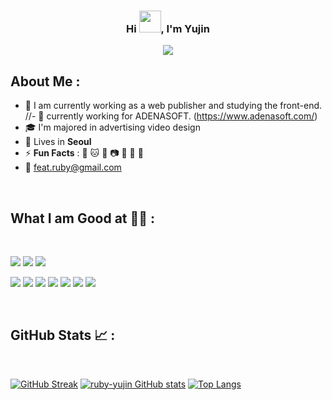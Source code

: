 
<h3 align="center" style="border-bottom:none;">Hi <img src="https://media.giphy.com/media/hvRJCLFzcasrR4ia7z/giphy.gif" width="35">,  I'm Yujin</h3>
<p align="center">
  <img src="https://media2.giphy.com/media/vzO0Vc8b2VBLi/giphy.gif?cid=ecf05e479j3uxwzfh0tqi5apby80ytdfrtsfv76x26svbrnd&rid=giphy.gif&ct=g"/>
</p>

## About Me :

- 🏢 I am currently working as a web publisher and studying the front-end.
//- 🏢 currently working for ADENASOFT. (https://www.adenasoft.com/)
- 🎓 I'm majored in advertising video design
- 🏡 Lives in **Seoul**
- ⚡ **Fun Facts** : 🐶 🐱 🍕 📷 🎥 🚞 🌿
- 💌 <feat.ruby@gmail.com>

<br>

## What I am Good at 🧑‍💻 :

<br>

<img src="https://img.icons8.com/color/48/000000/javascript--v1.png"/> <img src="https://img.icons8.com/color/48/react-native.png"/> <img src="https://img.icons8.com/color/48/000000/nextjs.png"/>

<img src="https://img.icons8.com/color/48/000000/html-5--v1.png"/> <img src="https://img.icons8.com/color/48/000000/css3.png"/> <img src="https://img.icons8.com/color/48/000000/sass.png"/> <img src="https://img.icons8.com/color/48/php.png"/> <img src="https://img.icons8.com/color/48/000000/npm.png"/> <img src="https://img.icons8.com/color/48/adobe-photoshop--v1.png"/> <img src="https://img.icons8.com/color/48/adobe-illustrator--v1.png"/>

<br>

## GitHub Stats 📈 :

<br>

[![GitHub Streak](https://github-readme-streak-stats.herokuapp.com?user=ruby-yujin&theme=algolia&date_format=M%20j%5B%2C%20Y%5D)](https://git.io/streak-stats) [![ruby-yujin GitHub stats](https://github-readme-stats.vercel.app/api?username=ruby-yujin&theme=algolia)](https://github.com/ruby-yujin/github-readme-stats) [![Top Langs](https://github-readme-stats.vercel.app/api/top-langs/?username=ruby-yujin&theme=algolia)](https://github.com/ruby-yujin/github-readme-stats) 
<br>


<!--
## Activity Graph 📊 :

<br>

[![Ruby-yujin's github activity graph](https://activity-graph.herokuapp.com/graph?username=ruby-yujin&bg_color=000&color=fff&line=00E676&point=fff&hide_border=true)](https://github.com/ruby-yujin/github-readme-activity-graph)






**ruby-yujin/ruby-yujin** is a ✨ _special_ ✨ repository because its `README.md` (this file) appears on your GitHub profile.

Here are some ideas to get you started:

- 🔭 I’m currently working on ...
- 🌱 I’m currently learning ...
- 👯 I’m looking to collaborate on ...
- 🤔 I’m looking for help with ...
- 💬 Ask me about ...
- 📫 How to reach me: ...
- 😄 Pronouns: ...
- ⚡ Fun fact: ...
-->

